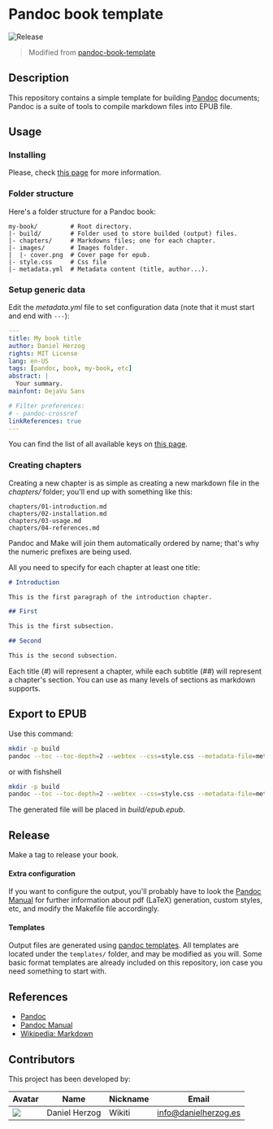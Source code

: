 # Pandoc book template

![Release](https://github.com/nguyenvanduocit/ebook-template/workflows/Release/badge.svg)

> Modified from [pandoc-book-template](https://github.com/wikiti/pandoc-book-template)

## Description

This repository contains a simple template for building [Pandoc](http://pandoc.org/) documents;
Pandoc is a suite of tools to compile markdown files into EPUB file.

## Usage

### Installing

Please, check [this page](http://pandoc.org/installing.html) for more information.

### Folder structure

Here's a folder structure for a Pandoc book:

```
my-book/         # Root directory.
|- build/        # Folder used to store builded (output) files.
|- chapters/     # Markdowns files; one for each chapter.
|- images/       # Images folder.
|  |- cover.png  # Cover page for epub.
|- style.css     # Css file
|- metadata.yml  # Metadata content (title, author...).
```

### Setup generic data

Edit the *metadata.yml* file to set configuration data (note that it must start and end with `---`):

```yml
---
title: My book title
author: Daniel Herzog
rights: MIT License
lang: en-US
tags: [pandoc, book, my-book, etc]
abstract: |
  Your summary.
mainfont: DejaVu Sans

# Filter preferences:
# - pandoc-crossref
linkReferences: true
---
```

You can find the list of all available keys on
[this page](http://pandoc.org/MANUAL.html#extension-yaml_metadata_block).

### Creating chapters

Creating a new chapter is as simple as creating a new markdown file in the *chapters/* folder;
you'll end up with something like this:

```
chapters/01-introduction.md
chapters/02-installation.md
chapters/03-usage.md
chapters/04-references.md
```

Pandoc and Make will join them automatically ordered by name; that's why the numeric prefixes are
being used.

All you need to specify for each chapter at least one title:

```md
# Introduction

This is the first paragraph of the introduction chapter.

## First

This is the first subsection.

## Second

This is the second subsection.
```

Each title (*#*) will represent a chapter, while each subtitle (*##*) will represent a chapter's
section. You can use as many levels of sections as markdown supports.

## Export to EPUB

Use this command:

```sh
mkdir -p build
pandoc --toc --toc-depth=2 --webtex --css=style.css --metadata-file=metadata.yml  --verbose --wrap=none --epub-cover-image=images/cover.png -o build/epub.epub $(printf '"%s" ' chapters/*.md)
```

or with fishshell

```sh
mkdir -p build
pandoc --toc --toc-depth=2 --webtex --css=style.css --metadata-file=metadata.yml  --verbose --wrap=none --epub-cover-image=images/cover.png -o build/epub.epub chapters/*.md
```

The generated file will be placed in *build/epub.epub*.

## Release

Make a tag to release your book.

#### Extra configuration

If you want to configure the output, you'll probably have to look the
[Pandoc Manual](http://pandoc.org/MANUAL.html) for further information about pdf (LaTeX) generation,
custom styles, etc, and modify the Makefile file accordingly.

#### Templates

Output files are generated using [pandoc templates](https://pandoc.org/MANUAL.html#templates). All
templates are located under the `templates/` folder, and may be modified as you will. Some basic
format templates are already included on this repository, ion case you need something to start
with.

## References

- [Pandoc](http://pandoc.org/)
- [Pandoc Manual](http://pandoc.org/MANUAL.html)
- [Wikipedia: Markdown](http://wikipedia.org/wiki/Markdown)

## Contributors

This project has been developed by:

| Avatar | Name | Nickname | Email |
| ------ | ---- | -------- | ----- |
| ![](http://www.gravatar.com/avatar/2ae6d81e0605177ba9e17b19f54e6b6c.jpg?s=64)  | Daniel Herzog | Wikiti | [info@danielherzog.es](mailto:info@danielherzog.es)
